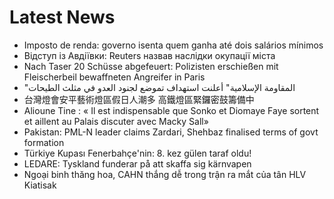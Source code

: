 # Latest News
-  Imposto de renda: governo isenta quem ganha até dois salários mínimos
-  Відступ із Авдіївки: Reuters назвав наслідки окупації міста
-  Nach Taser 20 Schüsse abgefeuert: Polizisten erschießen mit Fleischerbeil bewaffneten Angreifer in Paris
-  "المقاومة الإسلامية" أعلنت استهداف ‏تموضع لجنود العدو في مثلث الطيحات
-  台灣燈會安平藝術燈區假日人潮多 高鐵燈區緊鑼密鼓籌備中
-  Alioune Tine : « Il est indispensable que Sonko et Diomaye Faye sortent et aillent au Palais discuter avec Macky Sall»
-  Pakistan: PML-N leader claims Zardari, Shehbaz finalised terms of govt formation
-  Türkiye Kupası Fenerbahçe'nin: 8. kez gülen taraf oldu!
-  LEDARE: Tyskland funderar på att skaffa sig kärnvapen
-  Ngoại binh thăng hoa, CAHN thắng dễ trong trận ra mắt của tân HLV Kiatisak
